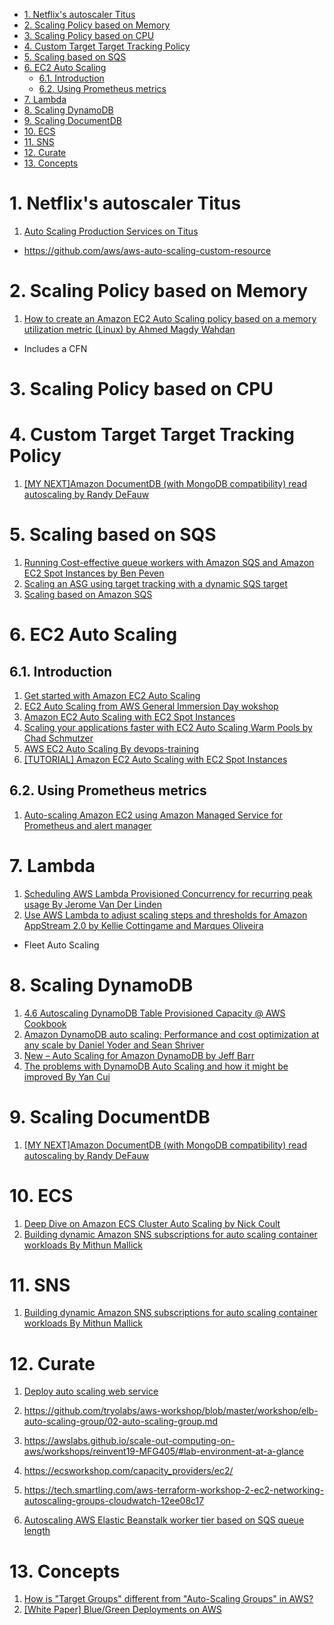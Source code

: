 
<!-- TOC -->

- [1. Netflix's autoscaler Titus](#1-netflixs-autoscaler-titus)
- [2. Scaling Policy based on Memory](#2-scaling-policy-based-on-memory)
- [3. Scaling Policy based on CPU](#3-scaling-policy-based-on-cpu)
- [4. Custom Target Target Tracking Policy](#4-custom-target-target-tracking-policy)
- [5. Scaling based on SQS](#5-scaling-based-on-sqs)
- [6. EC2 Auto Scaling](#6-ec2-auto-scaling)
  - [6.1. Introduction](#61-introduction)
  - [6.2. Using Prometheus metrics](#62-using-prometheus-metrics)
- [7. Lambda](#7-lambda)
- [8. Scaling DynamoDB](#8-scaling-dynamodb)
- [9. Scaling DocumentDB](#9-scaling-documentdb)
- [10. ECS](#10-ecs)
- [11. SNS](#11-sns)
- [12. Curate](#12-curate)
- [13. Concepts](#13-concepts)

<!-- /TOC -->


# 1. Netflix's autoscaler Titus

1. [Auto Scaling Production Services on Titus](https://netflixtechblog.com/auto-scaling-production-services-on-titus-1f3cd49f5cd7)
- https://github.com/aws/aws-auto-scaling-custom-resource

# 2. Scaling Policy based on Memory

1. [How to create an Amazon EC2 Auto Scaling policy based on a memory utilization metric (Linux) by Ahmed Magdy Wahdan](https://aws.amazon.com/blogs/mt/create-amazon-ec2-auto-scaling-policy-memory-utilization-metric-linux/)
- Includes a CFN

# 3. Scaling Policy based on CPU

# 4. Custom Target Target Tracking Policy

1. [[MY NEXT]Amazon DocumentDB (with MongoDB compatibility) read autoscaling by Randy DeFauw](https://aws.amazon.com/blogs/database/amazon-documentdb-with-mongodb-compatibility-read-autoscaling/)

# 5. Scaling based on SQS

1. [Running Cost-effective queue workers with Amazon SQS and Amazon EC2 Spot Instances by Ben Peven ](https://aws.amazon.com/blogs/compute/running-cost-effective-queue-workers-with-amazon-sqs-and-amazon-ec2-spot-instances/)
2. [Scaling an ASG using target tracking with a dynamic SQS target](https://aws.amazon.com/blogs/compute/scaling-an-asg-using-target-tracking-with-a-dynamic-sqs-target/)
3. [Scaling based on Amazon SQS](https://docs.aws.amazon.com/autoscaling/ec2/userguide/as-using-sqs-queue.html)

# 6. EC2 Auto Scaling

## 6.1. Introduction

1. [Get started with Amazon EC2 Auto Scaling](https://docs.aws.amazon.com/autoscaling/ec2/userguide/get-started-with-ec2-auto-scaling.html)
2. [EC2 Auto Scaling from AWS General Immersion Day wokshop](https://catalog.us-east-1.prod.workshops.aws/workshops/f3a3e2bd-e1d5-49de-b8e6-dac361842e76/en-US/basic-modules/10-ec2/ec2-auto-scaling/ec2-auto-scaling)
3. [Amazon EC2 Auto Scaling with EC2 Spot Instances](https://aws.amazon.com/getting-started/hands-on/ec2-auto-scaling-spot-instances/)
4. [Scaling your applications faster with EC2 Auto Scaling Warm Pools by Chad Schmutzer](https://aws.amazon.com/blogs/compute/scaling-your-applications-faster-with-ec2-auto-scaling-warm-pools/)
5. [AWS EC2 Auto Scaling By devops-training](https://tkssharma-devops.gitbook.io/devops-training/syllabus/untitled/aws-compute/aws-ec2-auto-scaling)
6. [[TUTORIAL] Amazon EC2 Auto Scaling with EC2 Spot Instances](https://aws.amazon.com/getting-started/hands-on/ec2-auto-scaling-spot-instances/)

## 6.2. Using Prometheus metrics

1. [Auto-scaling Amazon EC2 using Amazon Managed Service for Prometheus and alert manager](https://aws.amazon.com/blogs/mt/auto-scaling-amazon-ec2-using-amazon-managed-service-for-prometheus-and-alert-manager/)

# 7. Lambda

1. [Scheduling AWS Lambda Provisioned Concurrency for recurring peak usage By Jerome Van Der Linden](https://aws.amazon.com/blogs/compute/scheduling-aws-lambda-provisioned-concurrency-for-recurring-peak-usage/)
2. [Use AWS Lambda to adjust scaling steps and thresholds for Amazon AppStream 2.0 by Kellie Cottingame and Marques Oliveira](https://aws.amazon.com/blogs/desktop-and-application-streaming/use-aws-lambda-to-adjust-scaling-steps-and-thresholds-for-amazon-appstream-2-0/)
- Fleet Auto Scaling

# 8. Scaling DynamoDB

1. [4.6 Autoscaling DynamoDB Table Provisioned Capacity @ AWS Cookbook](https://learning.oreilly.com/library/view/aws-cookbook/9781492092599/ch04.html#auto_scaling_dynamodb_table_provisioned)
2. [Amazon DynamoDB auto scaling: Performance and cost optimization at any scale by Daniel Yoder and Sean Shriver](https://aws.amazon.com/blogs/database/amazon-dynamodb-auto-scaling-performance-and-cost-optimization-at-any-scale/)
3. [New – Auto Scaling for Amazon DynamoDB by Jeff Barr](https://aws.amazon.com/blogs/aws/new-auto-scaling-for-amazon-dynamodb/)
4. [The problems with DynamoDB Auto Scaling and how it might be improved By Yan Cui](https://medium.com/hackernoon/the-problems-with-dynamodb-auto-scaling-and-how-it-might-be-improved-a92029c8c10b)

# 9. Scaling DocumentDB

1. [[MY NEXT]Amazon DocumentDB (with MongoDB compatibility) read autoscaling by Randy DeFauw](https://aws.amazon.com/blogs/database/amazon-documentdb-with-mongodb-compatibility-read-autoscaling/)

# 10. ECS

1. [Deep Dive on Amazon ECS Cluster Auto Scaling by Nick Coult](https://aws.amazon.com/blogs/containers/deep-dive-on-amazon-ecs-cluster-auto-scaling/)
2. [Building dynamic Amazon SNS subscriptions for auto scaling container workloads By Mithun Mallick](https://aws.amazon.com/blogs/compute/building-dynamic-amazon-sns-subscriptions-for-auto-scaling-container-workloads/)

# 11. SNS

1. [Building dynamic Amazon SNS subscriptions for auto scaling container workloads By Mithun Mallick](https://aws.amazon.com/blogs/compute/building-dynamic-amazon-sns-subscriptions-for-auto-scaling-container-workloads/)

# 12. Curate

1. [Deploy auto scaling web service](https://catalog.workshops.aws/general-immersionday/en-US/advanced-modules/compute/auto-scaling)
1. https://github.com/tryolabs/aws-workshop/blob/master/workshop/elb-auto-scaling-group/02-auto-scaling-group.md
2. https://awslabs.github.io/scale-out-computing-on-aws/workshops/reinvent19-MFG405/#lab-environment-at-a-glance
3. https://ecsworkshop.com/capacity_providers/ec2/
4. https://tech.smartling.com/aws-terraform-workshop-2-ec2-networking-autoscaling-groups-cloudwatch-12ee08c17

5. [Autoscaling AWS Elastic Beanstalk worker tier based on SQS queue length](https://blog.cbeer.info/2016/autoscaling-elasticbeanstalk-workers-sqs-length/)

# 13. Concepts

1. [How is "Target Groups" different from "Auto-Scaling Groups" in AWS?](https://stackoverflow.com/questions/48529074/how-is-target-groups-different-from-auto-scaling-groups-in-aws)
2. [[White Paper] Blue/Green Deployments on AWS](https://docs.aws.amazon.com/whitepapers/latest/blue-green-deployments/introduction.html)
